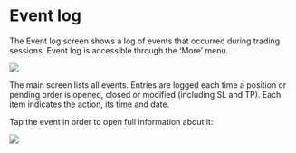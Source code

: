 # Event log

The Event log screen shows a log of events that occurred during trading sessions. Event log is accessible through the ‘More’ menu.

![](../../../.gitbook/assets/1el.png)

The main screen lists all events. Entries are logged each time a position or pending order is opened, closed or modified \(including SL and TP\). Each item indicates the action, its time and date.

Tap the event in order to open full information about it:

![](../../../.gitbook/assets/2el.png)

